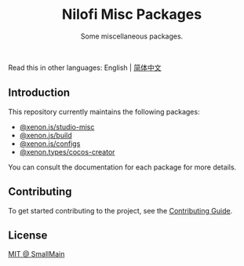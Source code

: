 <!-- 名字 -->
<h1 align="center">Nilofi Misc Packages</h1>
<!-- 描述 -->
<p align="center">Some miscellaneous packages.</p>
<br/>

Read this in other languages: English | [简体中文](./README_zh-CN.md)

## Introduction 

This repository currently maintains the following packages: 

- [@xenon.js/studio-misc](./packages/js/studio-misc)
- [@xenon.js/build](./packages/js/build)
- [@xenon.js/configs](./packages/js/configs)
- [@xenon.types/cocos-creator](./packages/types/cocos-creator)

You can consult the documentation for each package for more details.

## Contributing

To get started contributing to the project, see the [Contributing Guide](./CONTRIBUTING.md).

## License

[MIT @ SmallMain](./LICENSE)
